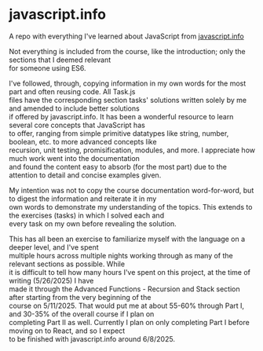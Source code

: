 # javascript.info
A repo with everything I've learned about JavaScript from <a href="https://javascript.info/">javascript.info</a>

Not everything is included from the course, like the introduction; only the sections that I deemed relevant </br>
for someone using ES6. 

I've followed, through, copying information in my own words for the most part and often reusing code. All Task.js </br>
files have the corresponding section tasks' solutions written solely by me and amended to include better solutions </br>
if offered by javascript.info. It has been a wonderful resource to learn several core concepts that JavaScript has </br>
to offer, ranging from simple primitive datatypes like string, number, boolean, etc. to more advanced concepts like </br>
recursion, unit testing, promisification, modules, and more. I appreciate how much work went into the documentation </br>
and found the content easy to absorb (for the most part) due to the attention to detail and concise examples given.

My intention was not to copy the course documentation word-for-word, but to digest the information and reiterate it in my </br>
own words to demonstrate my understanding of the topics. This extends to the exercises (tasks) in which I solved each and </br>
every task on my own before revealing the solution.

This has all been an exercise to familiarize myself with the language on a deeper level, and I've spent </br>
multiple hours across multiple nights working through as many of the relevant sections as possible. While </br>
it is difficult to tell how many hours I've spent on this project, at the time of writing (5/26/2025) I have </br>
made it through the Advanced Functions - Recursion and Stack section after starting from the very beginning of the </br>
course on 5/11/2025. That would put me at about 55-60% through Part I, and 30-35% of the overall course if I plan on </br>
completing Part II as well. Currently I plan on only completing Part I before moving on to React, and so I expect </br>
to be finished with javascript.info around 6/8/2025. 
